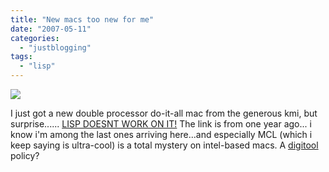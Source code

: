 ```yaml
---
title: "New macs too new for me"
date: "2007-05-11"
categories: 
  - "justblogging"
tags: 
  - "lisp"
---
```


![](/media/static/blog_img/sorpresa.jpg)

I just got a new double processor do-it-all mac from the generous kmi, but surprise...... [LISP DOESNT WORK ON IT!](http://lemonodor.com/archives/001334.html) The link is from one year ago... i know i'm among the last ones arriving here...and especially MCL (which i keep saying is ultra-cool) is a total mystery on intel-based macs. A [digitool](http://www.digitool.com/) policy?
